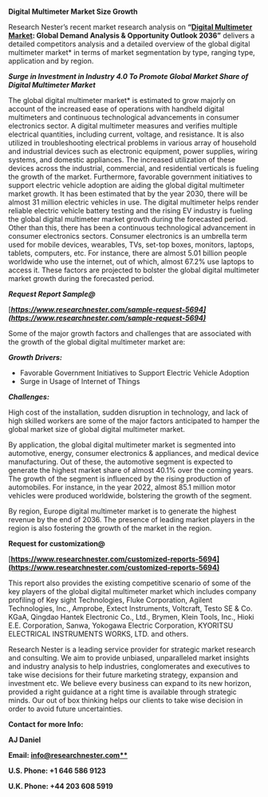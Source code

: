 ﻿**Digital Multimeter Market Size Growth**

Research Nester’s recent market research analysis on **“[Digital Multimeter Market](https://www.researchnester.com/reports/digital-multimeter-market/5694): Global Demand Analysis & Opportunity Outlook 2036”** delivers a detailed competitors analysis and a detailed overview of the global digital multimeter market* in terms of market segmentation by type, ranging type, application and by region. 

***Surge in Investment in Industry 4.0 To Promote Global Market Share of Digital Multimeter Market***

The global digital multimeter market* is estimated to grow majorly on account of the increased ease of operations with handheld digital multimeters and continuous technological advancements in consumer electronics sector. A digital multimeter measures and verifies multiple electrical quantities, including current, voltage, and resistance. It is also utilized in troubleshooting electrical problems in various array of household and industrial devices such as electronic equipment, power supplies, wiring systems, and domestic appliances. The increased utilization of these devices across the industrial, commercial, and residential verticals is fueling the growth of the market. Furthermore, favorable government initiatives to support electric vehicle adoption are aiding the global digital multimeter market growth. It has been estimated that by the year 2030, there will be almost 31 million electric vehicles in use. The digital multimeter helps render reliable electric vehicle battery testing and the rising EV industry is fueling the global digital multimeter market growth during the forecasted period. Other than this, there has been a continuous technological advancement in consumer electronics sectors. Consumer electronics is an umbrella term used for mobile devices, wearables, TVs, set-top boxes, monitors, laptops, tablets, computers, etc. For instance, there are almost 5.01 billion people worldwide who use the internet, out of which, almost 67.2% use laptops to access it. These factors are projected to bolster the global digital multimeter market growth during the forecasted period. 

***Request Report Sample@***

[***https://www.researchnester.com/sample-request-5694](https://www.researchnester.com/sample-request-5694)*** 

Some of the major growth factors and challenges that are associated with the growth of the global digital multimeter market are:

***Growth Drivers:***

- Favorable Government Initiatives to Support Electric Vehicle Adoption 
- Surge in Usage of Internet of Things 

***Challenges:***

High cost of the installation, sudden disruption in technology, and lack of high skilled workers are some of the major factors anticipated to hamper the global market size of global digital multimeter market. 

By application, the global digital multimeter market is segmented into automotive, energy, consumer electronics & appliances, and medical device manufacturing. Out of these, the automotive segment is expected to generate the highest market share of almost 40.1% over the coming years. The growth of the segment is influenced by the rising production of automobiles. For instance, in the year 2022, almost 85.1 million motor vehicles were produced worldwide, bolstering the growth of the segment. 

By region, Europe digital multimeter market is to generate the highest revenue by the end of 2036. The presence of leading market players in the region is also fostering the growth of the market in the region. 

**Request for customization@**

[**https://www.researchnester.com/customized-reports-5694](https://www.researchnester.com/customized-reports-5694)** 

This report also provides the existing competitive scenario of some of the key players of the global digital multimeter market which includes company profiling of Key sight Technologies, Fluke Corporation, Agilent Technologies, Inc., Amprobe, Extect Instruments, Voltcraft, Testo SE & Co. KGaA, Qingdao Hantek Electronic Co., Ltd., Brymen, Klein Tools, Inc., Hioki E.E. Corporation, Sanwa, Yokogawa Electric Corporation, KYORITSU ELECTRICAL INSTRUMENTS WORKS, LTD. and others.      

Research Nester is a leading service provider for strategic market research and consulting. We aim to provide unbiased, unparalleled market insights and industry analysis to help industries, conglomerates and executives to take wise decisions for their future marketing strategy, expansion and investment etc. We believe every business can expand to its new horizon, provided a right guidance at a right time is available through strategic minds. Our out of box thinking helps our clients to take wise decision in order to avoid future uncertainties.

**Contact for more Info:**

**AJ Daniel**

**Email: [info@researchnester.com**](mailto:info@researchnester.com)**

**U.S. Phone: +1 646 586 9123** 

**U.K. Phone: +44 203 608 5919**

